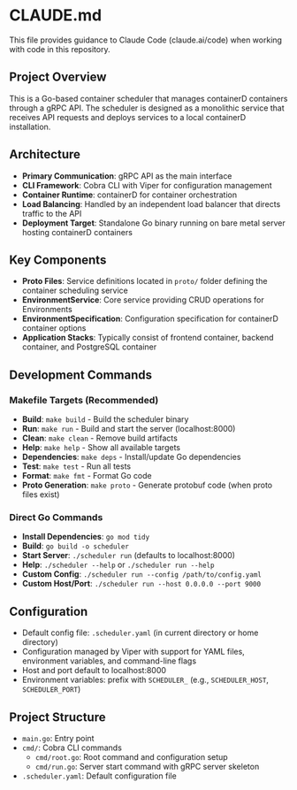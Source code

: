 # CLAUDE.md

This file provides guidance to Claude Code (claude.ai/code) when working with code in this repository.

## Project Overview

This is a Go-based container scheduler that manages containerD containers through a gRPC API. The scheduler is designed as a monolithic service that receives API requests and deploys services to a local containerD installation.

## Architecture

- **Primary Communication**: gRPC API as the main interface
- **CLI Framework**: Cobra CLI with Viper for configuration management
- **Container Runtime**: containerD for container orchestration
- **Load Balancing**: Handled by an independent load balancer that directs traffic to the API
- **Deployment Target**: Standalone Go binary running on bare metal server hosting containerD containers

## Key Components

- **Proto Files**: Service definitions located in `proto/` folder defining the container scheduling service
- **EnvironmentService**: Core service providing CRUD operations for Environments
- **EnvironmentSpecification**: Configuration specification for containerD container options
- **Application Stacks**: Typically consist of frontend container, backend container, and PostgreSQL container

## Development Commands

### Makefile Targets (Recommended)
- **Build**: `make build` - Build the scheduler binary
- **Run**: `make run` - Build and start the server (localhost:8000)
- **Clean**: `make clean` - Remove build artifacts
- **Help**: `make help` - Show all available targets
- **Dependencies**: `make deps` - Install/update Go dependencies
- **Test**: `make test` - Run all tests
- **Format**: `make fmt` - Format Go code
- **Proto Generation**: `make proto` - Generate protobuf code (when proto files exist)

### Direct Go Commands
- **Install Dependencies**: `go mod tidy`
- **Build**: `go build -o scheduler`
- **Start Server**: `./scheduler run` (defaults to localhost:8000)
- **Help**: `./scheduler --help` or `./scheduler run --help`
- **Custom Config**: `./scheduler run --config /path/to/config.yaml`
- **Custom Host/Port**: `./scheduler run --host 0.0.0.0 --port 9000`

## Configuration

- Default config file: `.scheduler.yaml` (in current directory or home directory)
- Configuration managed by Viper with support for YAML files, environment variables, and command-line flags
- Host and port default to localhost:8000
- Environment variables: prefix with `SCHEDULER_` (e.g., `SCHEDULER_HOST`, `SCHEDULER_PORT`)

## Project Structure

- `main.go`: Entry point
- `cmd/`: Cobra CLI commands
  - `cmd/root.go`: Root command and configuration setup
  - `cmd/run.go`: Server start command with gRPC server skeleton
- `.scheduler.yaml`: Default configuration file